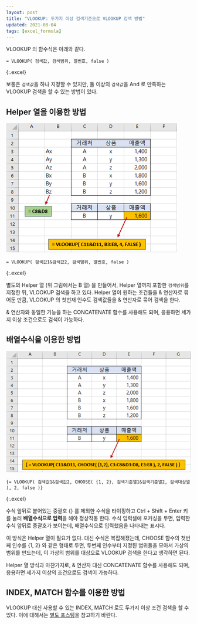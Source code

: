 ```yaml
---
layout: post
title: "VLOOKUP: 두가지 이상 검색기준으로 VLOOKUP 검색 방법"
updated: 2021-08-04
tags: [excel_formula]
---
```


VLOOKUP 의 함수식은 아래와 같다.

```excel
= VLOOKUP( 검색값, 검색범위, 열번호, false )
```
{:.excel}

보통은 `검색값`을 하나 지정할 수 있지만, 둘 이상의 `검색값`을 And 로 만족하는 VLOOKUP 검색을 할 수 있는 방법이 있다.

## Helper 열을 이용한 방법

![그림00](/img/excel_formula/formula-0040-00.png)

```excel
= VLOOKUP( 검색값1&검색값2, 검색범위, 열번호, false )
```
{:.excel}

별도의 Helper 열 (위 그림에서는 B 열) 을 만들어서, Helper 열까지 포함한 `검색범위`를 지정한 뒤, VLOOKUP 검색을 하고 있다. Helper 열이 원하는 조건들을 & 연산자로 묶어둔 만큼, VLOOKUP 의 첫번재 인수도 검색값들을 & 연산자로 묶어 검색을 한다.

& 연산자와 동일한 기능을 하는 CONCATENATE 함수를 사용해도 되며, 응용하면 세가지 이상 조건으로도 검색이 가능하다.

## 배열수식을 이용한 방법

![그림01](/img/excel_formula/formula-0040-01.png)

```excel
{= VLOOKUP( 검색값1&검색값2, CHOOSE( {1, 2}, 검색기준열1&검색기준열2, 검색대상열 ), 2, false )}
```
{:.excel}

수식 앞뒤로 붙어있는 중괄호 {} 를 제외한 수식을 타이핑하고 Ctrl + Shift + Enter 키를 눌러 **배열수식으로 입력**을 해야 정상작동 한다. 수식 입력셀에 포커싱을 두면, 입력한 수식 앞뒤로 중괄호가 보이는데, 배열수식으로 입력했음을 나타내는 표시다.

이 방식은 Helper 열이 필요가 없다. 대신 수식은 복잡해졌는데, CHOOSE 함수의 첫번째 인수를 {1, 2} 와 같은 형태로 두면, 두번째 인수부터 지정된 범위들을 모아서 가상의 범위를 만드는데, 이 가상의 범위를 대상으로 VLOOKUP 검색을 한다고 생각하면 된다.

Helper 열 방식과 마찬가지로, & 연산자 대신 CONCATENATE 함수를 사용해도 되며, 응용하면 세가지 이상의 조건으로도 검색이 가능하다.

## INDEX, MATCH 함수를 이용한 방법

VLOOKUP 대신 사용할 수 있는 INDEX, MATCH 로도 두가지 이상 조건 검색을 할 수 있다. 이에 대해서는 [별도 포스팅](/post/excel-formula-index-match-for-vlookup-alternative)을 참고하기 바란다.
